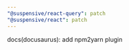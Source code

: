 ```yaml
---
"@suspensive/react-query": patch
"@suspensive/react": patch
---
```


docs(docusaurus): add npm2yarn plugin
